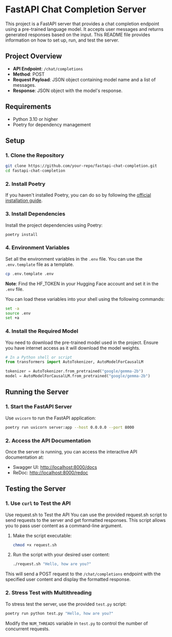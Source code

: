 # FastAPI Chat Completion Server

This project is a FastAPI server that provides a chat completion endpoint using a pre-trained language model. It accepts user messages and returns generated responses based on the input. This README file provides information on how to set up, run, and test the server.

## Project Overview

- **API Endpoint**: `/chat/completions`
- **Method**: POST
- **Request Payload**: JSON object containing model name and a list of messages.
- **Response**: JSON object with the model's response.

## Requirements

- Python 3.10 or higher
- Poetry for dependency management

## Setup

### 1. Clone the Repository

```bash
git clone https://github.com/your-repo/fastapi-chat-completion.git
cd fastapi-chat-completion
```

### 2. Install Poetry

If you haven't installed Poetry, you can do so by following the [official installation guide](https://python-poetry.org/docs/#installation).

### 3. Install Dependencies

Install the project dependencies using Poetry:

```bash
poetry install
```

### 4. Environment Variables
Set all the environment variables in the `.env` file. You can use the `.env.template` file as a template.

```bash
cp .env.template .env
```
**Note**: Find the HF_TOKEN in your Hugging Face account and set it in the `.env` file.

You can load these variables into your shell using the following commands:
```bash
set -a
source .env
set +a
```

### 4. Install the Required Model

You need to download the pre-trained model used in the project. Ensure you have internet access as it will download the model weights.

```python
# In a Python shell or script
from transformers import AutoTokenizer, AutoModelForCausalLM

tokenizer = AutoTokenizer.from_pretrained("google/gemma-2b")
model = AutoModelForCausalLM.from_pretrained("google/gemma-2b")
```

## Running the Server

### 1. Start the FastAPI Server

Use `uvicorn` to run the FastAPI application:

```bash
poetry run uvicorn server:app --host 0.0.0.0 --port 8000
```

### 2. Access the API Documentation

Once the server is running, you can access the interactive API documentation at:

- Swagger UI: [http://localhost:8000/docs](http://localhost:8000/docs)
- ReDoc: [http://localhost:8000/redoc](http://localhost:8000/redoc)

## Testing the Server

### 1. Use `curl` to Test the API

Use request.sh to Test the API
You can use the provided request.sh script to send requests to the server and get formatted responses. This script allows you to pass user content as a command-line argument.

1. Make the script executable:

   ```bash
   chmod +x request.sh
   ```

2. Run the script with your desired user content:

   ```bash
   ./request.sh "Hello, how are you?"
   ```

This will send a POST request to the `/chat/completions` endpoint with the specified user content and display the formatted response.


### 2. Stress Test with Multithreading

To stress test the server, use the provided `test.py` script:

```bash
poetry run python test.py "Hello, how are you?"
```

Modify the `NUM_THREADS` variable in `test.py` to control the number of concurrent requests.
